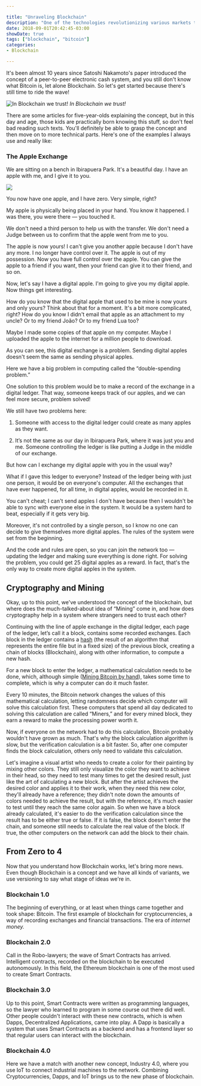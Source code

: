 ```yaml
---

title: "Unraveling Blockchain"
description: "One of the technologies revolutionizing various markets that you need to know."
date: 2018-09-01T20:42:45-03:00
showDate: true
tags: ["blockchain", "bitcoin"]
categories:
- Blockchain

---
```


It's been almost 10 years since Satoshi Nakamoto's paper introduced the concept of a peer-to-peer electronic cash system, and you still don't know what Bitcoin is, let alone Blockchain. So let's get started because there's still time to ride the wave!

![In Blockchain we trust!](https://cdn-images-1.medium.com/max/2000/0*JqgiftyvFtTFVAao.jpg) *In Blockchain we trust!*

There are some articles for five-year-olds explaining the concept, but in this day and age, those kids are practically born knowing this stuff, so don't feel bad reading such texts. You'll definitely be able to grasp the concept and then move on to more technical parts. Here's one of the examples I always use and really like:

### The Apple Exchange

We are sitting on a bench in Ibirapuera Park. It's a beautiful day. I have an apple with me, and I give it to you.

![](https://cdn-images-1.medium.com/max/2000/0*ds2ohSBurU8x40Ss.jpg)

You now have one apple, and I have zero. Very simple, right?

My apple is physically being placed in your hand. You know it happened. I was there, you were there — you touched it.

We don't need a third person to help us with the transfer. We don't need a Judge between us to confirm that the apple went from me to you.

The apple is now yours! I can't give you another apple because I don't have any more. I no longer have control over it. The apple is out of my possession. Now you have full control over the apple. You can give the apple to a friend if you want, then your friend can give it to their friend, and so on.

Now, let's say I have a digital apple. I'm going to give you my digital apple. Now things get interesting.

How do you know that the digital apple that used to be mine is now yours and only yours? Think about that for a moment. It's a bit more complicated, right? How do you know I didn't email that apple as an attachment to my uncle? Or to my friend João? Or to my friend Lua too?

Maybe I made some copies of that apple on my computer. Maybe I uploaded the apple to the internet for a million people to download.

As you can see, this digital exchange is a problem. Sending digital apples doesn't seem the same as sending physical apples.

Here we have a big problem in computing called the “double-spending problem.”

One solution to this problem would be to make a record of the exchange in a digital ledger. That way, someone keeps track of our apples, and we can feel more secure, problem solved!

We still have two problems here:

1. Someone with access to the digital ledger could create as many apples as they want.

2. It’s not the same as our day in Ibirapuera Park, where it was just you and me. Someone controlling the ledger is like putting a Judge in the middle of our exchange.

But how can I exchange my digital apple with you in the usual way?

What if I gave this ledger to everyone? Instead of the ledger being with just one person, it would be on everyone's computer. All the exchanges that have ever happened, for all time, in digital apples, would be recorded in it.

You can't cheat; I can't send apples I don't have because then I wouldn't be able to sync with everyone else in the system. It would be a system hard to beat, especially if it gets very big.

Moreover, it's not controlled by a single person, so I know no one can decide to give themselves more digital apples. The rules of the system were set from the beginning.

And the code and rules are open, so you can join the network too — updating the ledger and making sure everything is done right. For solving the problem, you could get 25 digital apples as a reward. In fact, that's the only way to create more digital apples in the system.

## Cryptography and Mining

Okay, up to this point, we've understood the concept of the blockchain, but where does the much-talked-about idea of “Mining” come in, and how does cryptography help in a system where strangers need to trust each other?

Continuing with the line of apple exchange in the digital ledger, each page of the ledger, let’s call it a block, contains some recorded exchanges. Each block in the ledger contains a [hash](https://en.wikipedia.org/wiki/Hash_function) (the result of an algorithm that represents the entire file but in a fixed size) of the previous block, creating a chain of blocks (Blockchain), along with other information, to compute a new hash.

For a new block to enter the ledger, a mathematical calculation needs to be done, which, although simple ([Mining Bitcoin by hand](http://www.righto.com/2014/09/mining-bitcoin-with-pencil-and-paper.html)), takes some time to complete, which is why a computer can do it much faster.

Every 10 minutes, the Bitcoin network changes the values of this mathematical calculation, letting randomness decide which computer will solve this calculation first. These computers that spend all day dedicated to solving this calculation are called “Miners,” and for every mined block, they earn a reward to make the processing power worth it.

Now, if everyone on the network had to do this calculation, Bitcoin probably wouldn't have grown as much. That's why the block calculation algorithm is slow, but the verification calculation is a bit faster. So, after one computer finds the block calculation, others only need to validate this calculation.

Let's imagine a visual artist who needs to create a color for their painting by mixing other colors. They still only visualize the color they want to achieve in their head, so they need to test many times to get the desired result, just like the art of calculating a new block. But after the artist achieves the desired color and applies it to their work, when they need this new color, they'll already have a reference; they didn't note down the amounts of colors needed to achieve the result, but with the reference, it's much easier to test until they reach the same color again. So when we have a block already calculated, it's easier to do the verification calculation since the result has to be either true or false. If it is false, the block doesn't enter the chain, and someone still needs to calculate the real value of the block. If true, the other computers on the network can add the block to their chain.

## From Zero to 4

Now that you understand how Blockchain works, let's bring more news. Even though Blockchain is a concept and we have all kinds of variants, we use versioning to say what stage of ideas we're in.

### Blockchain 1.0

The beginning of everything, or at least when things came together and took shape: Bitcoin. The first example of blockchain for cryptocurrencies, a way of recording exchanges and financial transactions. The era of *internet money.*

### Blockchain 2.0

Call in the Robo-lawyers; the wave of Smart Contracts has arrived. Intelligent contracts, recorded on the blockchain to be executed autonomously. In this field, the Ethereum blockchain is one of the most used to create Smart Contracts.

### Blockchain 3.0

Up to this point, Smart Contracts were written as programming languages, so the lawyer who learned to program in some course out there did well. Other people couldn't interact with these new contracts, which is when Dapps, Decentralized Applications, came into play. A Dapp is basically a system that uses Smart Contracts as a backend and has a frontend layer so that regular users can interact with the blockchain.

### Blockchain 4.0

Here we have a match with another new concept, Industry 4.0, where you use IoT to connect industrial machines to the network. Combining Cryptocurrencies, Dapps, and IoT brings us to the new phase of blockchain.
